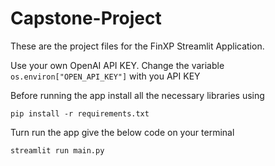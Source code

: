 # Capstone-Project

These are the project files for the FinXP Streamlit Application.

Use your own OpenAI API KEY. Change the variable `os.environ["OPEN_API_KEY"]` with you API KEY

Before running the app install all the necessary libraries using

`pip install -r requirements.txt`

Turn run the app give the below code on your terminal

`streamlit run main.py`
